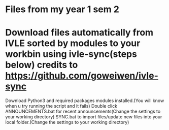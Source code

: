 # Files from my year 1 sem 2
# Download files automatically from IVLE sorted by modules to your workbin using ivle-sync(steps below) credits to https://github.com/goweiwen/ivle-sync
 Download Python3 and required packages modules installed.(You will know when u try running the script and it fails)
 Double click ANNOUNCEMENTS.bat for recent announcements(Change the settings to your working directory)
 SYNC.bat to import files/update new files into your local folder.(Change the settings to your working directory)
